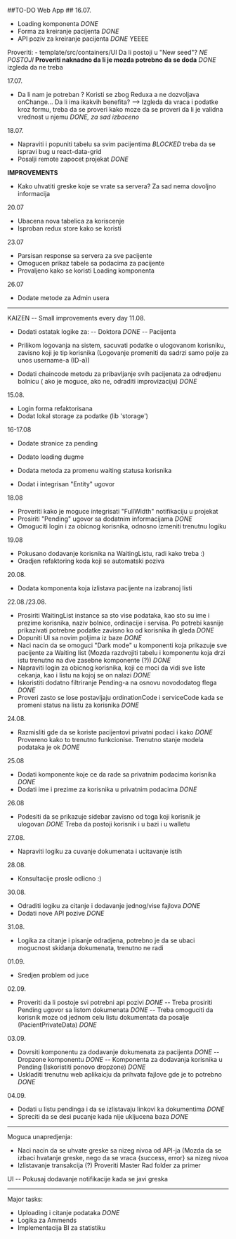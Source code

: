 ##TO-DO Web App ##
16.07.

- Loading komponenta *DONE* 
- Forma za kreiranje pacijenta *DONE*
- API poziv za kreiranje pacijenta *DONE* YEEEE


Proveriti: - template/src/containers/UI 
Da li postoji u "New seed"? *NE POSTOJI* __Proveriti naknadno da li je mozda potrebno da se doda__ *DONE* izgleda da ne treba

17.07.
- Da li nam je potreban <Field/> ? Koristi se zbog Reduxa a ne dozvoljava onChange... Da li ima ikakvih benefita? --> Izgleda da vraca i podatke kroz formu, treba da se proveri kako moze da se proveri da li je validna vrednost u njemu *DONE, za sad izbaceno*

18.07.
- Napraviti i popuniti tabelu sa svim pacijentima *BLOCKED* treba da se ispravi bug u react-data-grid
- Posalji remote zapocet projekat *DONE*

__IMPROVEMENTS__
- Kako uhvatiti greske koje se vrate sa servera? Za sad nema dovoljno informacija

20.07
- Ubacena nova tabelica za koriscenje
- Isproban redux store kako se koristi

23.07
- Parsisan response sa servera za sve pacijente
- Omogucen prikaz tabele sa podacima za pacijente
- Provaljeno kako se koristi Loading komponenta

26.07
- Dodate metode za Admin usera

-------------------------------------------
KAIZEN -- Small improvements every day 
11.08.
- Dodati ostatak logike za:
-- Doktora *DONE*
-- Pacijenta

- Prilikom logovanja na sistem, sacuvati podatke o ulogovanom korisniku, zavisno koji je tip korisnika
(Logovanje promeniti da sadrzi samo polje za unos username-a (ID-a))
- Dodati chaincode metodu za pribavljanje svih pacijenata za odredjenu bolnicu ( ako je moguce, ako ne, odraditi improvizaciju) *DONE*

15.08.
- Login forma refaktorisana
- Dodat lokal storage za podatke (lib 'storage')

16-17.08
- Dodate stranice za pending
- Dodato loading dugme
- Dodata metoda za promenu waiting statusa korisnika

- Dodat i integrisan "Entity" ugovor

18.08
- Proveriti kako je moguce integrisati "FullWidth" notifikaciju u projekat
- Prosiriti "Pending" ugovor sa dodatnim informacijama *DONE*
- Omoguciti login i za obicnog korisnika, odnosno izmeniti trenutnu logiku

19.08
- Pokusano dodavanje korisnika na WaitingListu, radi kako treba :) 
- Oradjen refaktoring koda koji se automatski poziva

20.08.
- Dodata komponenta koja izlistava pacijente na izabranoj listi

22.08./23.08.
- Prosiriti WaitingList instance sa sto vise podataka, kao sto su ime i prezime korisnika, naziv bolnice, ordinacije i servisa. Po potrebi kasnije prikazivati potrebne podatke zavisno ko od korisnika ih gleda *DONE*
- Dopuniti UI sa novim poljima iz baze *DONE*
- Naci nacin da se omoguci "Dark mode" u komponenti koja prikazuje sve pacijente za Waiting list (Mozda razdvojiti tabelu i komponentu koja drzi istu trenutno na dve zasebne komponente (?)) *DONE*
- Napraviti login za obicnog korisnika, koji ce moci da vidi sve liste cekanja, kao i listu na kojoj se on nalazi *DONE*
- Iskoristiti dodatno filtriranje Pending-a na osnovu novododatog flega *DONE*
- Proveri zasto se lose postavljaju ordinationCode i serviceCode kada se promeni status na listu za korisnika *DONE*

24.08.
- Razmisliti gde da se koriste pacijentovi privatni podaci i kako *DONE* Provereno kako to trenutno funkcionise. Trenutno stanje modela podataka je ok *DONE*

25.08
- Dodati komponente koje ce da rade sa privatnim podacima korisnika *DONE*
- Dodati ime i prezime za korisnika u privatnim podacima *DONE*

26.08
- Podesiti da se prikazuje sidebar zavisno od toga koji korisnik je ulogovan *DONE* Treba da postoji korisnik i u bazi i u walletu

27.08.
- Napraviti logiku za cuvanje dokumenata i ucitavanje istih

28.08.
- Konsultacije prosle odlicno :) 

30.08.
- Odraditi logiku za citanje i dodavanje jednog/vise fajlova *DONE*
- Dodati nove API pozive *DONE*


31.08.

- Logika za citanje i pisanje odradjena, potrebno je da se ubaci mogucnost skidanja dokumenata, trenutno ne radi

01.09.

- Sredjen problem od juce

02.09.

- Proveriti da li postoje svi potrebni api pozivi *DONE*
-- Treba prosiriti Pending ugovor sa listom dokumenata *DONE*
-- Treba omoguciti da korisnik moze od jednom celu listu dokumentata da posalje (PacientPrivateData) *DONE*

03.09.

- Dovrsiti komponentu za dodavanje dokumenata za pacijenta *DONE*
-- Dropzone komponentu *DONE*
-- Komponenta za dodavanja korisnika u Pending (Iskoristiti ponovo dropzone) *DONE*
- Uskladiti trenutnu web aplikaicju da prihvata fajlove gde je to potrebno *DONE*

04.09.

- Dodati u listu pendinga i da se izlistavaju linkovi ka dokumentima *DONE*
- Spreciti da se desi pucanje kada nije ukljucena baza *DONE*


-------------------------------------------------------------------------
Moguca unapredjenja:

- Naci nacin da se uhvate greske sa nizeg nivoa od API-ja (Mozda da se izbaci hvatanje greske, nego da se vraca {success, error} sa nizeg nivoa 
- Izlistavanje transakcija (?) Proveriti Master Rad folder za primer

UI
-- Pokusaj dodavanje notifikacije kada se javi greska

--------------------------------------------------------------------------

Major tasks:

- Uploading i citanje podataka *DONE*
- Logika za Ammends 
- Implementacija BI za statistiku 
